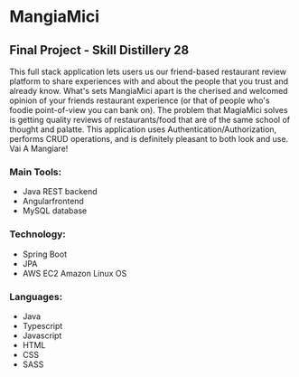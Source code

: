 # MangiaMici

## Final Project - Skill Distillery 28

This full stack application lets users us our friend-based restaurant review platform to share experiences with and about the people that you trust and already know. What's sets MangiaMici apart is the cherised and welcomed opinion of your friends restaurant experience (or that of people who's foodie point-of-view you can bank on). The problem that MagiaMici solves is getting quality reviews of restaurants/food that are of the same school of thought and palatte. This application uses Authentication/Authorization, performs CRUD operations, and is definitely pleasant to both look and use. Vai A Mangiare!


### Main Tools:
* Java REST backend
* Angularfrontend
* MySQL database

### Technology:
* Spring Boot
* JPA
* AWS EC2 Amazon Linux OS

### Languages:
* Java
* Typescript
* Javascript
* HTML
* CSS
* SASS
